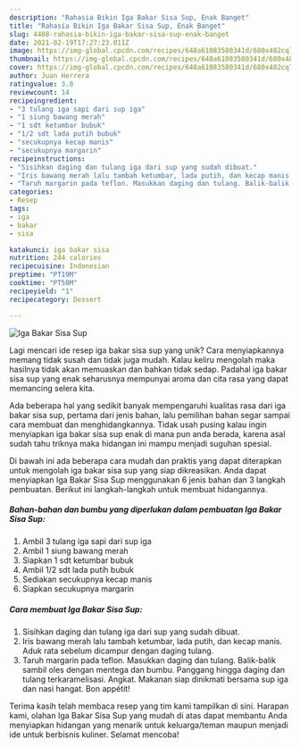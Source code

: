 ```yaml
---
description: "Rahasia Bikin Iga Bakar Sisa Sup, Enak Banget"
title: "Rahasia Bikin Iga Bakar Sisa Sup, Enak Banget"
slug: 4408-rahasia-bikin-iga-bakar-sisa-sup-enak-banget
date: 2021-02-19T17:27:23.011Z
image: https://img-global.cpcdn.com/recipes/648a61083580341d/680x482cq70/iga-bakar-sisa-sup-foto-resep-utama.jpg
thumbnail: https://img-global.cpcdn.com/recipes/648a61083580341d/680x482cq70/iga-bakar-sisa-sup-foto-resep-utama.jpg
cover: https://img-global.cpcdn.com/recipes/648a61083580341d/680x482cq70/iga-bakar-sisa-sup-foto-resep-utama.jpg
author: Juan Herrera
ratingvalue: 3.8
reviewcount: 14
recipeingredient:
- "3 tulang iga sapi dari sup iga"
- "1 siung bawang merah"
- "1 sdt ketumbar bubuk"
- "1/2 sdt lada putih bubuk"
- "secukupnya kecap manis"
- "secukupnya margarin"
recipeinstructions:
- "Sisihkan daging dan tulang iga dari sup yang sudah dibuat."
- "Iris bawang merah lalu tambah ketumbar, lada putih, dan kecap manis. Aduk rata sebelum dicampur dengan daging tulang."
- "Taruh margarin pada teflon. Masukkan daging dan tulang. Balik-balik sambil oles dengan mentega dan bumbu. Panggang hingga daging dan tulang terkaramelisasi. Angkat. Makanan siap dinikmati bersama sup iga dan nasi hangat. Bon appétit!"
categories:
- Resep
tags:
- iga
- bakar
- sisa

katakunci: iga bakar sisa 
nutrition: 244 calories
recipecuisine: Indonesian
preptime: "PT19M"
cooktime: "PT50M"
recipeyield: "1"
recipecategory: Dessert

---
```



![Iga Bakar Sisa Sup](https://img-global.cpcdn.com/recipes/648a61083580341d/680x482cq70/iga-bakar-sisa-sup-foto-resep-utama.jpg)

Lagi mencari ide resep iga bakar sisa sup yang unik? Cara menyiapkannya memang tidak susah dan tidak juga mudah. Kalau keliru mengolah maka hasilnya tidak akan memuaskan dan bahkan tidak sedap. Padahal iga bakar sisa sup yang enak seharusnya mempunyai aroma dan cita rasa yang dapat memancing selera kita.



Ada beberapa hal yang sedikit banyak mempengaruhi kualitas rasa dari iga bakar sisa sup, pertama dari jenis bahan, lalu pemilihan bahan segar sampai cara membuat dan menghidangkannya. Tidak usah pusing kalau ingin menyiapkan iga bakar sisa sup enak di mana pun anda berada, karena asal sudah tahu triknya maka hidangan ini mampu menjadi suguhan spesial.


Di bawah ini ada beberapa cara mudah dan praktis yang dapat diterapkan untuk mengolah iga bakar sisa sup yang siap dikreasikan. Anda dapat menyiapkan Iga Bakar Sisa Sup menggunakan 6 jenis bahan dan 3 langkah pembuatan. Berikut ini langkah-langkah untuk membuat hidangannya.

<!--inarticleads1-->

##### Bahan-bahan dan bumbu yang diperlukan dalam pembuatan Iga Bakar Sisa Sup:

1. Ambil 3 tulang iga sapi dari sup iga
1. Ambil 1 siung bawang merah
1. Siapkan 1 sdt ketumbar bubuk
1. Ambil 1/2 sdt lada putih bubuk
1. Sediakan secukupnya kecap manis
1. Siapkan secukupnya margarin




<!--inarticleads2-->

##### Cara membuat Iga Bakar Sisa Sup:

1. Sisihkan daging dan tulang iga dari sup yang sudah dibuat.
1. Iris bawang merah lalu tambah ketumbar, lada putih, dan kecap manis. Aduk rata sebelum dicampur dengan daging tulang.
1. Taruh margarin pada teflon. Masukkan daging dan tulang. Balik-balik sambil oles dengan mentega dan bumbu. Panggang hingga daging dan tulang terkaramelisasi. Angkat. Makanan siap dinikmati bersama sup iga dan nasi hangat. Bon appétit!




Terima kasih telah membaca resep yang tim kami tampilkan di sini. Harapan kami, olahan Iga Bakar Sisa Sup yang mudah di atas dapat membantu Anda menyiapkan hidangan yang menarik untuk keluarga/teman maupun menjadi ide untuk berbisnis kuliner. Selamat mencoba!
